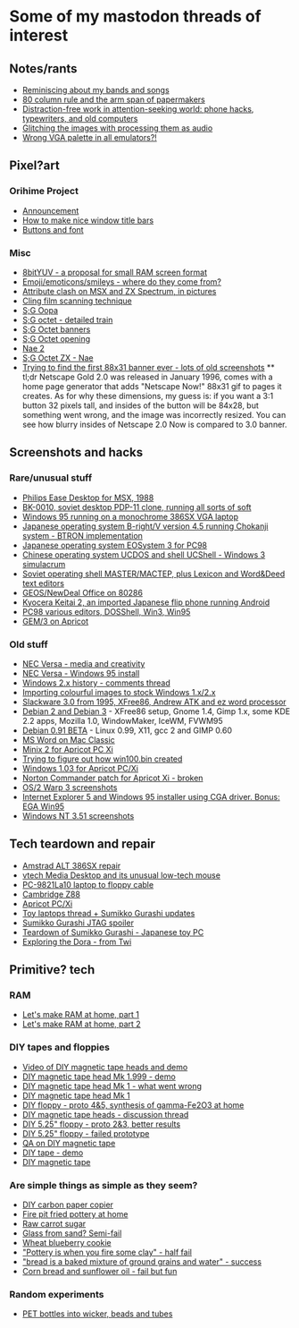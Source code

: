 # Some of my mastodon threads of interest

## Notes/rants
* [Reminiscing about my bands and songs](https://tech.lgbt/@nina_kali_nina/113696895224129150)
* [80 column rule and the arm span of 
papermakers](https://tech.lgbt/@nina_kali_nina/111953604072020696)
* [Distraction-free work in attention-seeking world: phone hacks, typewriters, and old computers](https://tech.lgbt/@nina_kali_nina/111879129075499415)
* [Glitching the images with processing them as audio](https://tech.lgbt/@nina_kali_nina/111755539584965220)
* [Wrong VGA palette in all emulators?!](https://tech.lgbt/@nina_kali_nina/109948884515882130)

## Pixel?art
### Orihime Project
* [Announcement](https://tech.lgbt/@nina_kali_nina/112502777181113864)
* [How to make nice window title bars](https://tech.lgbt/@nina_kali_nina/112518604838598161)
* [Buttons and font](https://tech.lgbt/@nina_kali_nina/113176171043290018)

### Misc
* [8bitYUV - a proposal for small RAM screen
format](https://tech.lgbt/@nina_kali_nina/111615129288085026)
* [Emoji/emoticons/smileys - where do they come from?](https://tech.lgbt/@nina_kali_nina/111485557892441676)
* [Attribute clash on MSX and ZX Spectrum, in pictures](https://tech.lgbt/@nina_kali_nina/111461558719741633)
* [Cling film scanning technique](https://tech.lgbt/@nina_kali_nina/111456601586845563)
* [S;G Oopa](https://tech.lgbt/@nina_kali_nina/110141825831949963)
* [S;G octet - detailed train](https://tech.lgbt/@nina_kali_nina/110140970875960647)
* [S;G Octet banners](https://tech.lgbt/@nina_kali_nina/110131110111388187)
* [S;G Octet opening](https://tech.lgbt/@nina_kali_nina/110124802102792847)
* [Nae 2](https://tech.lgbt/@nina_kali_nina/110096561133617773)
* [S;G Octet ZX - Nae](https://tech.lgbt/@nina_kali_nina/110090216888795449)
* [Trying to find the first 88x31 banner ever - lots of old screenshots](https://tech.lgbt/@nina_kali_nina/109689352779556066)
** tl;dr Netscape Gold 2.0 was released in January 1996, comes with a home page generator that adds "Netscape Now!" 88x31 gif to pages it creates. As for why these dimensions,  my guess is: if you want a 3:1 button 32 pixels tall, and insides of the button will be 84x28, but something went wrong, and the image was incorrectly resized. You can see how blurry insides of Netscape 2.0 Now is compared to 3.0 banner.

## Screenshots and hacks

### Rare/unusual stuff
* [Philips Ease Desktop for MSX, 1988](https://tech.lgbt/@nina_kali_nina/114032280121985576)
* [BK-0010, soviet desktop PDP-11 clone, running all sorts of soft](https://tech.lgbt/@nina_kali_nina/113676143680346758)
* [Windows 95 running on a monochrome 386SX VGA laptop](https://tech.lgbt/@nina_kali_nina/112713789591261897)
* [Japanese operating system B-right/V version 4.5 running Chokanji system - BTRON implementation](https://tech.lgbt/@nina_kali_nina/111884924714760101)
* [Japanese operating system EOSystem 3 for PC98](https://tech.lgbt/@nina_kali_nina/111857591075529606)
* [Chinese operating system UCDOS and shell UCShell - Windows 3 simulacrum](https://tech.lgbt/@nina_kali_nina/111712240596652866)
* [Soviet operating shell MASTER/МАСТЕР, plus Lexicon and Word&Deed text editors](https://tech.lgbt/@nina_kali_nina/111670752278950938)
* [GEOS/NewDeal Office on 80286](https://tech.lgbt/@nina_kali_nina/111649676644003594)
* [Kyocera Keitai 2, an imported Japanese flip phone running 
Android](https://tech.lgbt/@nina_kali_nina/111494036176509830)
* [PC98 various editors, DOSShell, Win3, Win95](https://tech.lgbt/@nina_kali_nina/111477652893732154)
* [GEM/3 on Apricot](https://tech.lgbt/@nina_kali_nina/110865351518696686)

### Old stuff
* [NEC Versa - media and creativity](https://tech.lgbt/@nina_kali_nina/114790967650274786)
* [NEC Versa - Windows 95 install](https://tech.lgbt/@nina_kali_nina/114785654321038333)
* [Windows 2.x history - comments thread](https://tech.lgbt/@nina_kali_nina/113749698753812898)
* [Importing colourful images to stock Windows 1.x/2.x](https://tech.lgbt/@nina_kali_nina/113710309662427644)
* [Slackware 3.0 from 1995, XFree86, Andrew ATK and ez word processor](https://tech.lgbt/@nina_kali_nina/113645099116366832)
* [Debian 2 and Debian 3](https://tech.lgbt/@nina_kali_nina/111437725968501402) - XFree86 setup, Gnome 1.4, Gimp 1.x, some KDE 2.2 apps, Mozilla 1.0, WindowMaker, 
IceWM, FVWM95
* [Debian 0.91 BETA](https://tech.lgbt/@nina_kali_nina/111431340793521963) - Linux 0.99, X11, gcc 2 and GIMP 0.60
* [MS Word on Mac Classic](https://tech.lgbt/@nina_kali_nina/110481197865367127)
* [Minix 2 for Apricot PC Xi](https://tech.lgbt/@nina_kali_nina/110245231666246838)
* [Trying to figure out how win100.bin created](https://tech.lgbt/@nina_kali_nina/110243450178036790)
* [Windows 1.03 for Apricot PC/Xi](https://tech.lgbt/@nina_kali_nina/110239764254981391)
* [Norton Commander patch for Apricot Xi - broken](https://tech.lgbt/@nina_kali_nina/110182578911013884)
* [OS/2 Warp 3 screenshots](https://tech.lgbt/@nina_kali_nina/110040615338760226) 
* [Internet Explorer 5 and Windows 95 installer using CGA driver. Bonus: EGA Win95](https://tech.lgbt/@nina_kali_nina/109922004533411583)
* [Windows NT 3.51 screenshots](https://tech.lgbt/@nina_kali_nina/109774684769104178)

## Tech teardown and repair
* [Amstrad ALT 386SX repair](https://tech.lgbt/@nina_kali_nina/112702553682807069)
* [vtech Media Desktop and its unusual low-tech mouse](https://tech.lgbt/@nina_kali_nina/112619659322799292)
* [PC-9821La10 laptop to floppy cable](https://tech.lgbt/@nina_kali_nina/111496361761137430)
* [Cambridge Z88](https://tech.lgbt/@nina_kali_nina/110180918363932974)
* [Apricot PC/Xi](https://tech.lgbt/@nina_kali_nina/110129775727210498)
* [Toy laptops thread + Sumikko Gurashi updates](https://tech.lgbt/@nina_kali_nina/109746740893308161)
* [Sumikko Gurashi JTAG spoiler](https://tech.lgbt/@nina_kali_nina/109707165052560413)
* [Teardown of Sumikko Gurashi - Japanese toy PC](https://tech.lgbt/@nina_kali_nina/109700724534323810)
* [Exploring the Dora - from Twi](https://github.com/ninakali/ninakali.github.io/tree/main/notes/dora)

## Primitive? tech
### RAM
* [Let's make RAM at home, part 1](https://tech.lgbt/@nina_kali_nina/112620174104886147)
* [Let's make RAM at home, part 2](https://tech.lgbt/@nina_kali_nina/112662504475703389)

### DIY tapes and floppies
* [Video of DIY magnetic tape heads and demo](https://tech.lgbt/@nina_kali_nina/112753345910479381)
* [DIY magnetic tape head Mk 1.999 - demo](https://tech.lgbt/@nina_kali_nina/112744313352787455)
* [DIY magnetic tape head Mk 1 - what went wrong](https://tech.lgbt/@nina_kali_nina/112735560937595812)
* [DIY magnetic tape head Mk 1](https://tech.lgbt/@nina_kali_nina/112730256439175081)
* [DIY floppy - proto 4&5, synthesis of gamma-Fe2O3 at 
home](https://tech.lgbt/@nina_kali_nina/111326176936683351)
* [DIY magnetic tape heads - discussion thread](https://tech.lgbt/@nina_kali_nina/111313893415437578)
* [DIY 5.25" floppy - proto 2&3, better results](https://tech.lgbt/@nina_kali_nina/111319320784850635)
* [DIY 5.25" floppy - failed prototype](https://tech.lgbt/@nina_kali_nina/111290481112640064)
* [QA on DIY magnetic tape](https://tech.lgbt/@nina_kali_nina/111308288210934398)
* [DIY tape - demo](https://tech.lgbt/@nina_kali_nina/111286617790635607)
* [DIY magnetic 
tape](https://tech.lgbt/@nina_kali_nina/111275088385639559)

### Are simple things as simple as they seem?
* [DIY carbon paper copier](https://tech.lgbt/@nina_kali_nina/113917161757151681)
* [Fire pit fried pottery at home](https://tech.lgbt/@nina_kali_nina/111043005991579076)
* [Raw carrot sugar](https://tech.lgbt/@nina_kali_nina/110712420175596774)
* [Glass from sand? Semi-fail](https://tech.lgbt/@nina_kali_nina/110695516411078133)
* [Wheat blueberry cookie](https://tech.lgbt/@nina_kali_nina/110679592274690381)
* ["Pottery is when you fire some clay" - half fail](https://tech.lgbt/@nina_kali_nina/110623630590238745)
* ["bread is a baked mixture of ground grains and water" - success](https://tech.lgbt/@nina_kali_nina/110565299595140801)
* [Corn bread and sunflower oil - fail but fun](https://tech.lgbt/@nina_kali_nina/110560604360620622)

### Random experiments
* [PET bottles into wicker, beads and tubes](https://tech.lgbt/@nina_kali_nina/112489996752486107)
